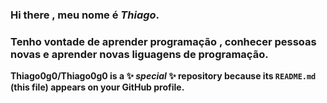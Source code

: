### Hi there , meu nome é  <b>_Thiago_. ###
  ###  Tenho vontade de aprender programação ,  conhecer  pessoas novas e  aprender  novas liguagens de programação. ###
**Thiago0g0/Thiago0g0** is a ✨ _special_ ✨ repository because its `README.md` (this file) appears on your GitHub profile.
